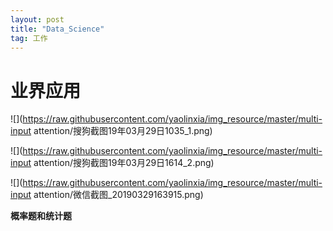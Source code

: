 ```yaml
---
layout: post
title: "Data_Science"
tag: 工作
---
```

# **业界应用**

![](https://raw.githubusercontent.com/yaolinxia/img_resource/master/multi-input attention/搜狗截图19年03月29日1035_1.png)





![](https://raw.githubusercontent.com/yaolinxia/img_resource/master/multi-input attention/搜狗截图19年03月29日1614_2.png)

![](https://raw.githubusercontent.com/yaolinxia/img_resource/master/multi-input attention/微信截图_20190329163915.png)

**概率题和统计题**

